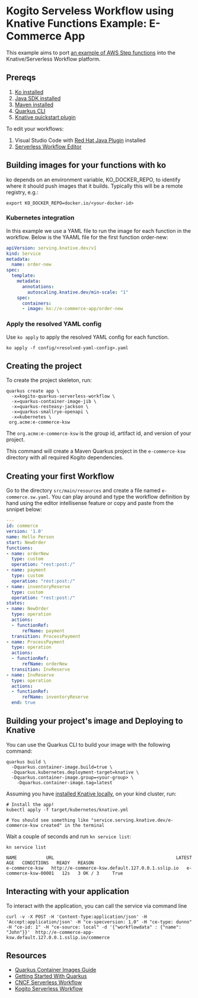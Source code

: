 # Kogito Serveless Workflow using Knative Functions Example: E-Commerce App

This example aims to port [an example of AWS Step functions](https://github.com/aws-samples/aws-step-functions-long-lived-transactions) into the Knative/Serverless Workflow platform. 

## Prereqs

1. [Ko installed](https://github.com/google/ko)
2. [Java SDK installed](https://adoptopenjdk.net/)
3. [Maven installed](https://maven.apache.org/install.html)
4. [Quarkus CLI](https://quarkus.io/guides/cli-tooling)
5. [Knative quickstart plugin](https://knative.dev/docs/getting-started/)

To edit your workflows:

1. Visual Studio Code with [Red Hat Java Plugin](https://marketplace.visualstudio.com/items?itemName=redhat.java) installed
2. [Serverless Workflow Editor](https://marketplace.visualstudio.com/items?itemName=redhat.vscode-extension-serverless-workflow-editor)

## Building images for your functions with ko

ko depends on an environment variable, KO_DOCKER_REPO, to identify where it should push images that it builds. Typically this will be a remote registry, e.g.:

```shell
export KO_DOCKER_REPO=docker.io/<your-docker-id>
```

### Kubernetes integration

In this example we use a YAML file to run the image for each function in the workflow. Below is the YAAML file for the first function order-new:

```yaml
apiVersion: serving.knative.dev/v1
kind: Service
metadata:
  name: order-new
spec:
  template:
    metadata:
      annotations:
        autoscaling.knative.dev/min-scale: "1"
    spec:
      containers:
      - image: ko://e-commerce-app/order-new
```

### Apply the resolved YAML config

Use `ko apply` to apply the resolved YAML config for each function.

```shell
ko apply -f config/<resolved-yaml-config>.yaml
```

## Creating the project

To create the project skeleton, run:

```shell
quarkus create app \
  -x=kogito-quarkus-serverless-workflow \
  -x=quarkus-container-image-jib \
  -x=quarkus-resteasy-jackson \
  -x=quarkus-smallrye-openapi \
  -x=kubernetes \
 org.acme:e-commerce-ksw
```

The `org.acme:e-commerce-ksw` is the group id, artifact id, and version of your project.

This command will create a Maven Quarkus project in the `e-commerce-ksw` directory with all required Kogito dependencies.

## Creating your first Workflow

Go to the directory `src/main/resources` and create a file named `e-commerce.sw.yaml`. 
You can play around and type the workflow definition by hand using the editor intellisense feature or copy and paste from the snnipet below:

```yaml
---
id: commerce
version: '1.0'
name: Hello Person
start: NewOrder
functions:
- name: orderNew
  type: custom
  operation: "rest:post:/"
- name: payment
  type: custom
  operation: "rest:post:/"
- name: inventoryReserve
  type: custom
  operation: "rest:post:/"
states:
- name: NewOrder
  type: operation
  actions:
  - functionRef:
      refName: payment
  transition: ProcessPayment
- name: ProcessPayment
  type: operation
  actions:
  - functionRef:
      refName: orderNew
  transition: InvReserve
- name: InvReserve
  type: operation
  actions:
  - functionRef:
      refName: inventoryReserve
  end: true
```

## Building your project's image and Deploying to Knative

You can use the Quarkus CLI to build your image with the following command:

```shell
quarkus build \
  -Dquarkus.container-image.build=true \
  -Dquarkus.kubernetes.deployment-target=knative \
  -Dquarkus.container-image.group=<your-group> \
    -Dquarkus.container-image.tag=latest
```

Assuming you have [installed Knative locally](https://knative.dev/docs/getting-started/), on your kind cluster, run:

```shell
# Install the app!
kubectl apply -f target/kubernetes/knative.yml

# You should see something like "service.serving.knative.dev/e-commerce-ksw created" in the terminal
```

Wait a couple of seconds and run `kn service list`:

```shell
kn service list

NAME           URL                                              LATEST               AGE   CONDITIONS   READY   REASON
e-commerce-ksw   http://e-commerce-ksw.default.127.0.0.1.sslip.io   e-commerce-ksw-00001   12s   3 OK / 3     True  
```

## Interacting with your application

To interact with the application, you can call the service via command line

```shell
curl -v -X POST -H 'Content-Type:application/json' -H 'Accept:application/json' -H "ce-specversion: 1.0" -H "ce-type: dunno" -H "ce-id: 1" -H "ce-source: local" -d '{"workflowdata" : {"name": "John"}}'  http://e-commerce-app-ksw.default.127.0.0.1.sslip.io/commerce
```

## Resources

- [Quarkus Container Images Guide](https://quarkus.io/guides/container-image)
- [Getting Started With Quarkus](https://quarkus.io/guides/getting-started)
- [CNCF Serverless Workflow](https://serverlessworkflow.io/)
- [Kogito Serverless Workflow](https://github.com/kiegroup/kogito-runtimes/tree/main/kogito-serverless-workflow)